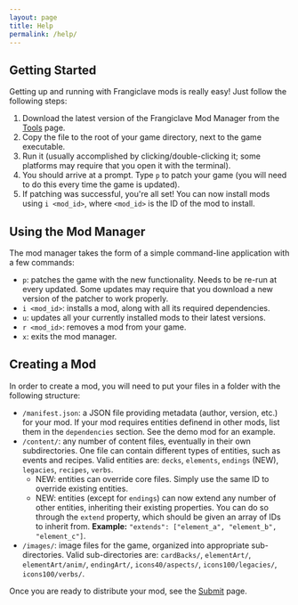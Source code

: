```yaml
---
layout: page
title: Help
permalink: /help/
---
```


## Getting Started

Getting up and running with Frangiclave mods is really easy! Just follow the following steps:

1. Download the latest version of the Frangiclave Mod Manager from the [Tools](/tools/) page.
2. Copy the file to the root of your game directory, next to the game executable.
3. Run it (usually accomplished by clicking/double-clicking it; some platforms may require that you open it with the terminal).
4. You should arrive at a prompt. Type `p` to patch your game (you will need to do this every time the game is updated).
5. If patching was successful, you're all set! You can now install mods using `i <mod_id>`, where `<mod_id>` is the ID of the mod to install.

## Using the Mod Manager

The mod manager takes the form of a simple command-line application with a few commands:

- `p`: patches the game with the new functionality. Needs to be re-run at every updated. Some updates may require that you download a new version of the patcher to work properly.
- `i <mod_id>`: installs a mod, along with all its required dependencies.
- `u`: updates all your currently installed mods to their latest versions.
- `r <mod_id>`: removes a mod from your game.
- `x`: exits the mod manager.

## Creating a Mod

In order to create a mod, you will need to put your files in a folder with the following structure:

- `/manifest.json`: a JSON file providing metadata (author, version, etc.) for your mod. If your mod requires entities definend in other mods, list them in the `dependencies` section. See the demo mod for an example.
- `/content/`: any number of content files, eventually in their own subdirectories. One file can contain different types of entities, such as events and recipes. Valid entities are: `decks`, `elements`, `endings` (NEW), `legacies`, `recipes`, `verbs`.
  - NEW: entities can override core files. Simply use the same ID to override existing entities.
  - NEW: entities (except for `endings`) can now extend any number of other entities, inheriting their existing properties. You can do so through the `extend` property, which should be given an array of IDs to inherit from. **Example:** `"extends": ["element_a", "element_b", "element_c"]`.
- `/images/`: image files for the game, organized into appropriate sub-directories. Valid sub-directories are: `cardBacks/`, `elementArt/`, `elementArt/anim/`, `endingArt/`, `icons40/aspects/`, `icons100/legacies/`, `icons100/verbs/`.

Once you are ready to distribute your mod, see the [Submit](/submit/) page.